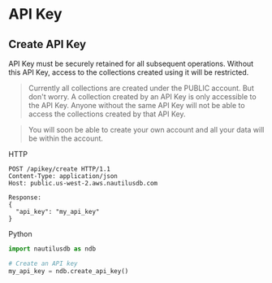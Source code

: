 # API Key

## Create API Key

API Key must be securely retained for all subsequent operations. Without this API Key, access to the collections created using it will be restricted.

> Currently all collections are created under the PUBLIC account. But don't worry. A collection created by an API Key is only accessible to the API Key. Anyone without the same API Key will not be able to access the collections created by that API Key.

> You will soon be able to create your own account and all your data will be within the account.


HTTP
```http
POST /apikey/create HTTP/1.1
Content-Type: application/json
Host: public.us-west-2.aws.nautilusdb.com

Response:
{
  "api_key": "my_api_key"
}
```

Python
```python
import nautilusdb as ndb

# Create an API key
my_api_key = ndb.create_api_key()
```
